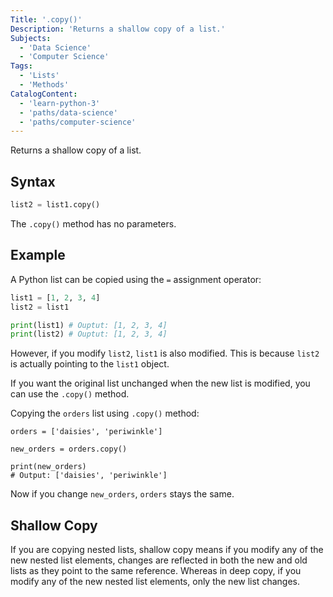 ```yaml
---
Title: '.copy()'
Description: 'Returns a shallow copy of a list.'
Subjects:
  - 'Data Science'
  - 'Computer Science'
Tags:
  - 'Lists'
  - 'Methods'
CatalogContent:
  - 'learn-python-3'
  - 'paths/data-science'
  - 'paths/computer-science'
---
```


Returns a shallow copy of a list.

## Syntax

```py
list2 = list1.copy()
```

The `.copy()` method has no parameters.

## Example

A Python list can be copied using the `=` assignment operator:

```py
list1 = [1, 2, 3, 4]
list2 = list1

print(list1) # Ouptut: [1, 2, 3, 4]
print(list2) # Ouptut: [1, 2, 3, 4]
```

However, if you modify `list2`, `list1` is also modified. This is because `list2` is actually pointing to the `list1` object.

If you want the original list unchanged when the new list is modified, you can use the `.copy()` method.

Copying the `orders` list using `.copy()` method:

```codebyte/python
orders = ['daisies', 'periwinkle']

new_orders = orders.copy()

print(new_orders)
# Output: ['daisies', 'periwinkle']
```

Now if you change `new_orders`, `orders` stays the same.

## Shallow Copy

If you are copying nested lists, shallow copy means if you modify any of the new nested list elements, changes are reflected in both the new and old lists as they point to the same reference. Whereas in deep copy, if you modify any of the new nested list elements, only the new list changes.
